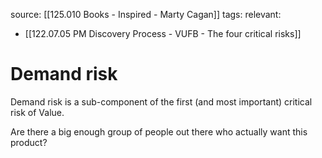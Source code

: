 source: [[125.010 Books - Inspired - Marty Cagan]]
tags:
relevant:
- [[122.07.05 PM Discovery Process - VUFB - The four critical risks]]

# Demand risk

Demand risk is a sub-component of the first (and most important) critical risk of Value.

Are there a big enough group of people out there who actually want this product?